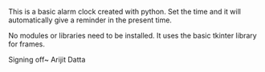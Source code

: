 This is a basic alarm clock created with python. Set the time and it will automatically give a reminder in the present time.

No modules or libraries need to be installed. It uses the basic tkinter library for frames.

Signing off~ Arijit Datta